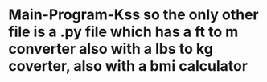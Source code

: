 # Main-Program-Kss so the only other file is a .py file which has a ft to m converter also with a lbs to kg coverter, also with a bmi calculator

